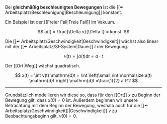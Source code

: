 Bei **gleichmäßig beschleunigten Bewegungen** ist die [[✒ Arbeitsplatz/Beschleunigung|Beschleunigung]] konstant.

Ein Beispiel ist der [[Freier Fall|Freie Fall]] im Vakuum.

$$
a(t) = \frac{\Delta v}{\Delta t} = konst.
$$

Die [[✒ Arbeitsplatz/Geschwindigkeit|Geschwindigkeit]] wächst also linear mit der [[✒ Arbeitsplatz/SI-System|Dauer]] $t$ der Bewegung.

$$
v(t) =  \int a(t) \mathrm{d}t = a \cdot t
$$

Der [[Ort|Weg]] wächst quadratisch.

$$
x(t) = \int v(t) \mathrm{d}t =  \int \left(\small \int \normalsize a(t) \mathrm{d}t \right) \mathrm{d}t =\frac{1}{2}
a t^2
$$

---
Grundsätzlich modellieren wir diese so, dass für den [[Ort]] $x$ zu Beginn der Bewegung gilt, dass $x(0) = 0$ ist. Außerdem beginnen wir unsere Betrachtung mit dem Beginn der Bewegung, weshalb auch für die [[✒ Arbeitsplatz/Geschwindigkeit]]|Geschwindigkeit]] $v$ zu Beobachtungsbeginn gilt, $v(0) = 0$.
